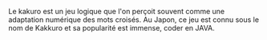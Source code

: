 Le kakuro est un jeu logique que l'on perçoit souvent comme une adaptation numérique des mots croisés. Au Japon, ce jeu est connu sous le nom de Kakkuro et sa popularité est immense, coder en JAVA.
